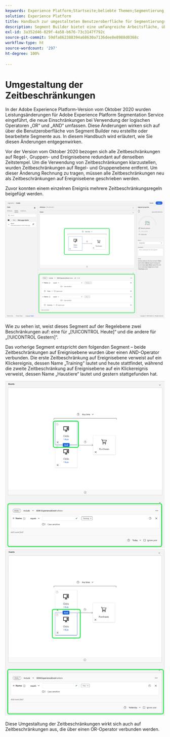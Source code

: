 ```yaml
---
keywords: Experience Platform;Startseite;beliebte Themen;Segmentierung;segmentierung;Segment Builder;segment builder
solution: Experience Platform
title: Handbuch zur umgestalteten Benutzeroberfläche für Segmentierungszeitbeschränkungen
description: Segment Builder bietet eine umfangreiche Arbeitsfläche, über die Sie mit Profildatenelementen interagieren können. Der Arbeitsbereich bietet intuitive Steuerelemente zum Erstellen und Bearbeiten von Regeln, z. B. Drag-and-Drop-Kacheln, die zur Darstellung von Dateneigenschaften dienen.
exl-id: 3a352d46-829f-4a58-b676-73c3147f792c
source-git-commit: 59dfa862388394a68630a7136dee8e8988d0368c
workflow-type: ht
source-wordcount: '297'
ht-degree: 100%

---
```


# Umgestaltung der Zeitbeschränkungen

In der Adobe Experience Platform-Version vom Oktober 2020 wurden Leistungsänderungen für Adobe Experience Platform Segmentation Service eingeführt, die neue Einschränkungen bei Verwendung der logischen Operatoren „OR“ und „AND“ umfassen. Diese Änderungen wirken sich auf über die Benutzeroberfläche von Segment Builder neu erstellte oder bearbeitete Segmente aus. In diesem Handbuch wird erläutert, wie Sie diesen Änderungen entgegenwirken.

Vor der Version vom Oktober 2020 bezogen sich alle Zeitbeschränkungen auf Regel-, Gruppen- und Ereignisebene redundant auf denselben Zeitstempel. Um die Verwendung von Zeitbeschränkungen klarzustellen, wurden Zeitbeschränkungen auf Regel- und Gruppenebene entfernt. Um dieser Änderung Rechnung zu tragen, müssen alle Zeitbeschränkungen neu als Zeitbeschränkungen auf Ereignisebene geschrieben werden.

Zuvor konnten einem einzelnen Ereignis mehrere Zeitbeschränkungsregeln beigefügt werden.

![Der frühere Stil von Zeitbeschränkungen ist in Segment Builder hervorgehoben.](../images/ui/segment-refactoring/former-time-constraint.png)

Wie zu sehen ist, weist dieses Segment auf der Regelebene zwei Beschränkungen auf: eine für „[!UICONTROL Heute]“ und die andere für „[!UICONTROL Gestern]“.

Das vorherige Segment entspricht dem folgenden Segment – beide Zeitbeschränkungen auf Ereignisebene wurden über einen AND-Operator verbunden. Die erste Zeitbeschränkung auf Ereignisebene verweist auf ein Klickereignis, dessen Name „Training“ lautet und heute stattfindet, während die zweite Zeitbeschränkung auf Ereignisebene auf ein Klickereignis verweist, dessen Name „Haustiere“ lautet und gestern stattgefunden hat.

![Der neue Stil von Zeitbeschränkungen ist in Segment Builder hervorgehoben.](../images/ui/segment-refactoring/time-constraint-1.png) ![Der neue Stil von Zeitbeschränkungen ist in Segment Builder hervorgehoben.](../images/ui/segment-refactoring/time-constraint-2.png)

Diese Umgestaltung der Zeitbeschränkungen wirkt sich auch auf Zeitbeschränkungen aus, die über einen OR-Operator verbunden werden.
